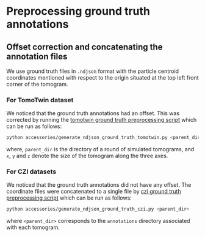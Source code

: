 # Preprocessing ground truth annotations 

## Offset correction and concatenating the annotation files
We use ground truth files in `.ndjson` format with the particle centroid coordinates mentioned with respect to the origin situated at the top left front corner of the tomogram. 

### For TomoTwin dataset
We noticed that the ground truth annotations had an offset. This was corrected by running the [tomotwin ground truth preprocessing script](../accessories/preprocess_ground_truth/generate_ndjson_ground_truth_tomotwin.py) which can be run as follows:
```bash
python accessories/generate_ndjson_ground_truth_tomotwin.py <parent_dir> <x> <y> <z>
```
where, `parent_dir` is the directory of a round of simulated tomograms, and `x`, `y` and `z` denote the size of the tomogram along the three axes.

### For CZI datasets
We noticed that the ground truth annotations did not have any offset. The coordinate files were concatenated to a single file by [czi ground truth preprocessing script](../accessories/preprocess_ground_truth/generate_ndjson_ground_truth_czi.py) which can be run as follows:
```bash
python accessories/generate_ndjson_ground_truth_czi.py <parent_dir> 
```
where `<parent_dir>` corresponds to the `annotations` directory associated with each tomogram.
